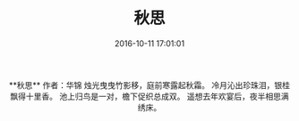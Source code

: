 ﻿---
title: 秋思
date: 2016-10-11 17:01:01
category: ["诗词"]
tags: ["诗词"]
---

<center>
**秋思**
作者：华锦
<!--more-->
烛光曳曳竹影移，庭前寒露起秋霜。
冷月沁出珍珠泪，银桂飘得十里香。
池上归鸟是一对，檐下促织总成双。
遥想去年欢宴后，夜半相思满绣床。
</center>